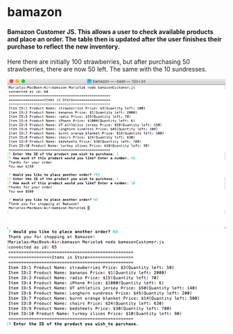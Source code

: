 # bamazon

#### Bamazon Customer JS. This allows a user to check available products and place an order. The table then is updated after the user finishes their purchase to reflect the new inventory. 

Here there are initially 100 strawberries, but after purchasing 50 strawberries, there are now 50 left. The same with the 10 sundresses.

![customer_one](/customer_one.png)
![customer_two](/customer_two.png)
